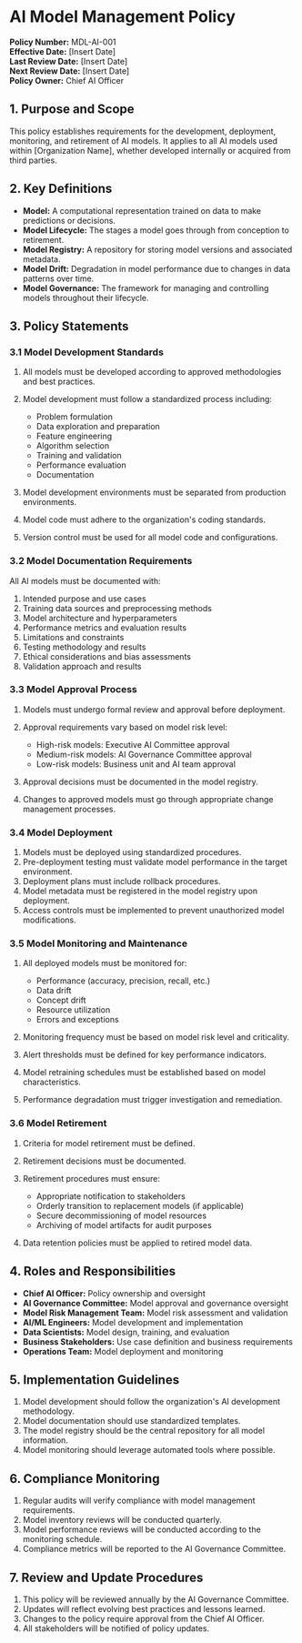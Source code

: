 # AI Model Management Policy

**Policy Number:** MDL-AI-001  
**Effective Date:** [Insert Date]  
**Last Review Date:** [Insert Date]  
**Next Review Date:** [Insert Date]  
**Policy Owner:** Chief AI Officer

## 1. Purpose and Scope

This policy establishes requirements for the development, deployment, monitoring, and retirement of AI models. It applies to all AI models used within [Organization Name], whether developed internally or acquired from third parties.

## 2. Key Definitions

- **Model:** A computational representation trained on data to make predictions or decisions.
- **Model Lifecycle:** The stages a model goes through from conception to retirement.
- **Model Registry:** A repository for storing model versions and associated metadata.
- **Model Drift:** Degradation in model performance due to changes in data patterns over time.
- **Model Governance:** The framework for managing and controlling models throughout their lifecycle.

## 3. Policy Statements

### 3.1 Model Development Standards

1. All models must be developed according to approved methodologies and best practices.
2. Model development must follow a standardized process including:
   - Problem formulation
   - Data exploration and preparation
   - Feature engineering
   - Algorithm selection
   - Training and validation
   - Performance evaluation
   - Documentation

3. Model development environments must be separated from production environments.
4. Model code must adhere to the organization's coding standards.
5. Version control must be used for all model code and configurations.

### 3.2 Model Documentation Requirements

All AI models must be documented with:

1. Intended purpose and use cases
2. Training data sources and preprocessing methods
3. Model architecture and hyperparameters
4. Performance metrics and evaluation results
5. Limitations and constraints
6. Testing methodology and results
7. Ethical considerations and bias assessments
8. Validation approach and results

### 3.3 Model Approval Process

1. Models must undergo formal review and approval before deployment.
2. Approval requirements vary based on model risk level:
   - High-risk models: Executive AI Committee approval
   - Medium-risk models: AI Governance Committee approval
   - Low-risk models: Business unit and AI team approval

3. Approval decisions must be documented in the model registry.
4. Changes to approved models must go through appropriate change management processes.

### 3.4 Model Deployment

1. Models must be deployed using standardized procedures.
2. Pre-deployment testing must validate model performance in the target environment.
3. Deployment plans must include rollback procedures.
4. Model metadata must be registered in the model registry upon deployment.
5. Access controls must be implemented to prevent unauthorized model modifications.

### 3.5 Model Monitoring and Maintenance

1. All deployed models must be monitored for:
   - Performance (accuracy, precision, recall, etc.)
   - Data drift
   - Concept drift
   - Resource utilization
   - Errors and exceptions

2. Monitoring frequency must be based on model risk level and criticality.
3. Alert thresholds must be defined for key performance indicators.
4. Model retraining schedules must be established based on model characteristics.
5. Performance degradation must trigger investigation and remediation.

### 3.6 Model Retirement

1. Criteria for model retirement must be defined.
2. Retirement decisions must be documented.
3. Retirement procedures must ensure:
   - Appropriate notification to stakeholders
   - Orderly transition to replacement models (if applicable)
   - Secure decommissioning of model resources
   - Archiving of model artifacts for audit purposes

4. Data retention policies must be applied to retired model data.

## 4. Roles and Responsibilities

- **Chief AI Officer:** Policy ownership and oversight
- **AI Governance Committee:** Model approval and governance oversight
- **Model Risk Management Team:** Model risk assessment and validation
- **AI/ML Engineers:** Model development and implementation
- **Data Scientists:** Model design, training, and evaluation
- **Business Stakeholders:** Use case definition and business requirements
- **Operations Team:** Model deployment and monitoring

## 5. Implementation Guidelines

1. Model development should follow the organization's AI development methodology.
2. Model documentation should use standardized templates.
3. The model registry should be the central repository for all model information.
4. Model monitoring should leverage automated tools where possible.

## 6. Compliance Monitoring

1. Regular audits will verify compliance with model management requirements.
2. Model inventory reviews will be conducted quarterly.
3. Model performance reviews will be conducted according to the monitoring schedule.
4. Compliance metrics will be reported to the AI Governance Committee.

## 7. Review and Update Procedures

1. This policy will be reviewed annually by the AI Governance Committee.
2. Updates will reflect evolving best practices and lessons learned.
3. Changes to the policy require approval from the Chief AI Officer.
4. All stakeholders will be notified of policy updates.
